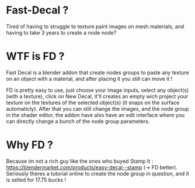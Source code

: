 # Fast-Decal ?

Tired of having to struggle to texture paint images on mesh materials, and having to take 3 years to create a node node?

# WTF is FD ?

Fast Decal is a blender addon that create nodes groups to paste any texture on an object with a material, and after placing it you still can move it !

FD is pretty easy to use, just choose your image inputs, select any object(s) (with a texture), click on New Decal, it'll creates an empty wich project your texture on the textures of the selected object(s) (it snaps on the surface automaticly). After that you can still change the images, and the node group in the shader editor, the addon have also have an edit interface where you can directly change a bunch of the node group parameters.

# Why FD ?

Because im not a rich guy like the ones who buyed Stamp It : https://blendermarket.com/products/easy-decal--stamp (-> FD better). Seriously theres a tutorial online to create the node group in question, and it is selled for 17.75 bucks !
